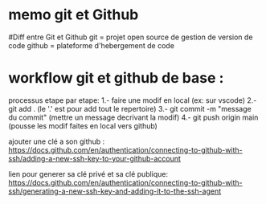 # memo git et Github
#Diff entre Git et Github
git = projet open source de gestion de version de code
github = plateforme d'hebergement de code

# workflow git et github de base : 
processus etape par etape:
1.- faire une modif en local (ex: sur vscode)
2.- git add . (le '.' est pour add tout le repertoire)
3.- git commit -m "message du commit" (mettre un message decrivant la modif)
4.- git push origin main (pousse les modif faites en local vers github)

ajouter une clé a son github :
https://docs.github.com/en/authentication/connecting-to-github-with-ssh/adding-a-new-ssh-key-to-your-github-account

lien pour generer sa clé privé et sa clé publique:
https://docs.github.com/en/authentication/connecting-to-github-with-ssh/generating-a-new-ssh-key-and-adding-it-to-the-ssh-agent